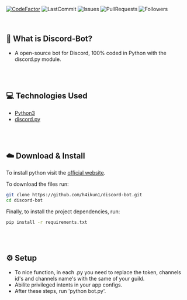 [![CodeFactor](https://www.codefactor.io/repository/github/h4ikun1/discord-bot/badge)](https://www.codefactor.io/repository/github/h4ikun1/discord-bot)
![LastCommit](https://img.shields.io/github/last-commit/h4ikun1/discord-bot)
![Issues](https://img.shields.io/github/issues/h4ikun1/discord-bot)
![PullRequests](https://img.shields.io/github/issues-pr/h4ikun1/discord-bot)
![Followers](https://img.shields.io/github/followers/h4ikun1?label=Follow)

<br>

## 🤔 What is Discord-Bot?
  - A open-source bot for Discord, 100% coded in Python with the discord.py module.
  
<br><br>

## 💻 Technologies Used
  - <a href = "https://www.python.org">Python3</a>
  - <a href = "https://discordpy.readthedocs.io/en/latest/">discord.py</a>

<br><br>

## ☁️ Download & Install
  To install python visit the <a href="https://www.python.org">official website</a>.

  To download the files run:
  ```bash
  git clone https://github.com/h4ikun1/discord-bot.git
  cd discord-bot
  ```
  Finally, to install the project dependencies, run:
  
  ```bash
  pip install -r requirements.txt
  ```

<br><br>

## ⚙️ Setup
  - To nice function, in each .py you need to replace the token, channels id's and channels name's with the same of your guild.
  - Abilite privileged intents in your app configs.
  - After these steps, run 'python bot.py'.

